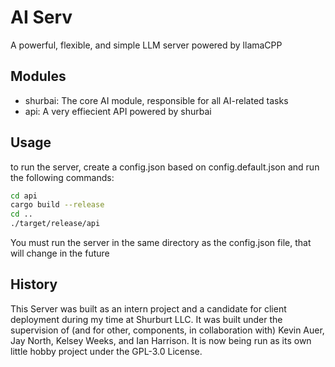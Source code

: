 # AI Serv

A powerful, flexible, and simple LLM server powered by llamaCPP

## Modules

- shurbai: The core AI module, responsible for all AI-related tasks
- api: A very effiecient API powered by shurbai

## Usage

to run the server, create a config.json based on config.default.json and run the following commands:

```bash
cd api
cargo build --release
cd ..
./target/release/api
```

You must run the server in the same directory as the config.json file, that will change in the future

## History

This Server was built as an intern project and a candidate for client deployment during my time at Shurburt LLC. It was built under the supervision of (and for other, components, in collaboration with) Kevin Auer, Jay North, Kelsey Weeks, and Ian Harrison. It is now being run as its own little hobby project under the GPL-3.0 License.
